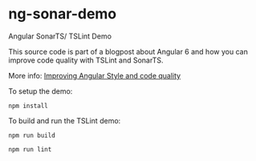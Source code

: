 # ng-sonar-demo
Angular SonarTS/ TSLint Demo

This source code is part of a blogpost about Angular 6 and how you can improve code quality with TSLint and SonarTS.

More info: [Improving Angular Style and code quality](https://yuriburger.net)

To setup the demo:

`npm install`

To build and run the TSLint demo: 

`npm run build`

`npm run lint`